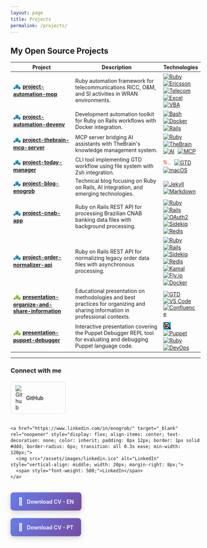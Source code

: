 ```yaml
---
layout: page
title: Projects
permalink: /projects/
---
```


<style>
table {
  width: 100%;
  table-layout: fixed;
}
table th:nth-child(1), table td:nth-child(1) {
  width: 35%;
}
table th:nth-child(2), table td:nth-child(2) {
  width: 50%;
}
table th:nth-child(3), table td:nth-child(3) {
  width: 15%;
}
</style>

## My Open Source Projects

| Project | Description | Technologies |
|---------|-------------|--------------|
| <img src="/assets/images/project.png" alt="Project" style="vertical-align: middle; width: 20px; margin-right: 5px;"><span style="font-size: 14px;">[**project-automation-mop**](https://github.com/enogrob/project-automation-mop)</span> | Ruby automation framework for telecommunications RICC, O&M, and SI activities in WRAN environments. | <a href="https://www.ruby-lang.org/" target="_blank"><img src="https://cdn.jsdelivr.net/gh/devicons/devicon/icons/ruby/ruby-original.svg" alt="Ruby" width="20" height="20" style="vertical-align: middle; margin-right: 5px;"></a> <a href="https://www.ericsson.com/" target="_blank"><img src="https://www.ericsson.com/favicon.ico" alt="Ericsson" width="20" height="20" style="vertical-align: middle; margin-right: 5px;"></a> <a href="https://networkx.org/" target="_blank"><img src="https://cdn.jsdelivr.net/gh/devicons/devicon/icons/networkx/networkx-original.svg" alt="Telecom" width="20" height="20" style="vertical-align: middle; margin-right: 5px;"></a> <a href="https://www.microsoft.com/en-us/microsoft-365/excel" target="_blank"><img src="https://img.icons8.com/color/48/microsoft-excel-2019.png" alt="Excel" width="20" height="20" style="vertical-align: middle; margin-right: 5px;"></a> <a href="https://docs.microsoft.com/en-us/office/vba/api/overview/" target="_blank"><img src="https://img.icons8.com/fluency/48/microsoft-office-2019.png" alt="VBA" width="20" height="20" style="vertical-align: middle;"></a> |
| <img src="/assets/images/project.png" alt="Project" style="vertical-align: middle; width: 20px; margin-right: 5px;"><span style="font-size: 14px;">[**project-automation-devenv**](https://github.com/enogrob/project-automation-devenv)</span> | Development automation toolkit for Ruby on Rails workflows with Docker integration. | <a href="https://www.gnu.org/software/bash/" target="_blank"><img src="https://cdn.jsdelivr.net/gh/devicons/devicon/icons/bash/bash-original.svg" alt="Bash" width="20" height="20" style="vertical-align: middle; margin-right: 5px;"></a> <a href="https://www.docker.com/" target="_blank"><img src="https://cdn.jsdelivr.net/gh/devicons/devicon/icons/docker/docker-original.svg" alt="Docker" width="20" height="20" style="vertical-align: middle; margin-right: 5px;"></a> <a href="https://rubyonrails.org/" target="_blank"><img src="https://cdn.jsdelivr.net/gh/devicons/devicon/icons/rails/rails-original-wordmark.svg" alt="Rails" width="20" height="20" style="vertical-align: middle;"></a> |
| <img src="/assets/images/project.png" alt="Project" style="vertical-align: middle; width: 20px; margin-right: 5px;"><span style="font-size: 14px;">[**project-thebrain-mcp-server**](https://github.com/enogrob/project-thebrain-mcp-server)</span> | MCP server bridging AI assistants with TheBrain's knowledge management system. | <a href="https://www.ruby-lang.org/" target="_blank"><img src="https://cdn.jsdelivr.net/gh/devicons/devicon/icons/ruby/ruby-original.svg" alt="Ruby" width="20" height="20" style="vertical-align: middle; margin-right: 5px;"></a> <a href="https://www.thebrain.com/" target="_blank"><img src="https://www.thebrain.com/favicon.ico" alt="TheBrain" width="20" height="20" style="vertical-align: middle; margin-right: 5px;"></a> <a href="https://www.tensorflow.org/" target="_blank"><img src="https://cdn.jsdelivr.net/gh/devicons/devicon/icons/tensorflow/tensorflow-original.svg" alt="AI" width="20" height="20" style="vertical-align: middle; margin-right: 5px;"></a> <a href="https://modelcontextprotocol.io/" target="_blank"><img src="https://cdn.jsdelivr.net/gh/devicons/devicon/icons/json/json-original.svg" alt="MCP" width="20" height="20" style="vertical-align: middle;"></a> |
| <img src="/assets/images/project.png" alt="Project" style="vertical-align: middle; width: 20px; margin-right: 5px;"><span style="font-size: 14px;">[**project-today-manager**](https://github.com/enogrob/project-today-manager)</span> | CLI tool implementing GTD workflow using file system with Zsh integration. | <a href="https://www.zsh.org/" target="_blank"><img src="/assets/images/zsh.png" alt="Zsh" width="20" height="20" style="vertical-align: middle; margin-right: 5px;"></a> <a href="https://www.vim.org/" target="_blank"><img src="https://cdn.jsdelivr.net/gh/devicons/devicon/icons/vim/vim-original.svg" alt="GTD" width="20" height="20" style="vertical-align: middle; margin-right: 5px;"></a> <a href="https://www.apple.com/macos/" target="_blank"><img src="https://cdn.jsdelivr.net/gh/devicons/devicon/icons/apple/apple-original.svg" alt="macOS" width="20" height="20" style="vertical-align: middle;"></a> |
| <img src="/assets/images/project.png" alt="Project" style="vertical-align: middle; width: 20px; margin-right: 5px;"><span style="font-size: 14px;">[**project-blog-enogrob**](https://github.com/enogrob/project-blog-enogrob)</span> | Technical blog focusing on Ruby on Rails, AI integration, and emerging technologies. | <a href="https://jekyllrb.com/" target="_blank"><img src="https://cdn.jsdelivr.net/gh/devicons/devicon/icons/jekyll/jekyll-original.svg" alt="Jekyll" width="20" height="20" style="vertical-align: middle; margin-right: 5px;"></a> <a href="https://www.markdownguide.org/" target="_blank"><img src="https://cdn.jsdelivr.net/gh/devicons/devicon/icons/markdown/markdown-original.svg" alt="Markdown" width="20" height="20" style="vertical-align: middle;"></a> |
| <img src="/assets/images/project.png" alt="Project" style="vertical-align: middle; width: 20px; margin-right: 5px;"><span style="font-size: 14px;">[**project-cnab-app**](https://github.com/enogrob/project-cnab-app)</span> | Ruby on Rails REST API for processing Brazilian CNAB banking data files with background processing. | <a href="https://www.ruby-lang.org/" target="_blank"><img src="https://cdn.jsdelivr.net/gh/devicons/devicon/icons/ruby/ruby-original.svg" alt="Ruby" width="20" height="20" style="vertical-align: middle; margin-right: 5px;"></a> <a href="https://rubyonrails.org/" target="_blank"><img src="https://cdn.jsdelivr.net/gh/devicons/devicon/icons/rails/rails-original-wordmark.svg" alt="Rails" width="20" height="20" style="vertical-align: middle; margin-right: 5px;"></a> <a href="https://oauth.net/2/" target="_blank"><img src="https://img.icons8.com/color/48/security-checked.png" alt="OAuth2" width="20" height="20" style="vertical-align: middle; margin-right: 5px;"></a> <a href="https://sidekiq.org/" target="_blank"><img src="https://sidekiq.org/favicon.ico" alt="Sidekiq" width="20" height="20" style="vertical-align: middle; margin-right: 5px;"></a> <a href="https://redis.io/" target="_blank"><img src="https://cdn.jsdelivr.net/gh/devicons/devicon/icons/redis/redis-original.svg" alt="Redis" width="20" height="20" style="vertical-align: middle;"></a> |
| <img src="/assets/images/project.png" alt="Project" style="vertical-align: middle; width: 20px; margin-right: 5px;"><span style="font-size: 14px;">[**project-order-normalizer-api**](https://github.com/enogrob/project-order-normalizer-api)</span> | Ruby on Rails REST API for normalizing legacy order data files with asynchronous processing. | <a href="https://www.ruby-lang.org/" target="_blank"><img src="https://cdn.jsdelivr.net/gh/devicons/devicon/icons/ruby/ruby-original.svg" alt="Ruby" width="20" height="20" style="vertical-align: middle; margin-right: 5px;"></a> <a href="https://rubyonrails.org/" target="_blank"><img src="https://cdn.jsdelivr.net/gh/devicons/devicon/icons/rails/rails-original-wordmark.svg" alt="Rails" width="20" height="20" style="vertical-align: middle; margin-right: 5px;"></a> <a href="https://sidekiq.org/" target="_blank"><img src="https://sidekiq.org/favicon.ico" alt="Sidekiq" width="20" height="20" style="vertical-align: middle; margin-right: 5px;"></a> <a href="https://redis.io/" target="_blank"><img src="https://cdn.jsdelivr.net/gh/devicons/devicon/icons/redis/redis-original.svg" alt="Redis" width="20" height="20" style="vertical-align: middle; margin-right: 5px;"></a> <a href="https://kamal-deploy.org/" target="_blank"><img src="https://img.icons8.com/color/48/deployment.png" alt="Kamal" width="20" height="20" style="vertical-align: middle; margin-right: 5px;"></a> <a href="https://fly.io/" target="_blank"><img src="https://fly.io/phx/ui/images/favicon/favicon-595d1312b35dfe32838befdf8505515e.ico?vsn=d" alt="Fly.io" width="20" height="20" style="vertical-align: middle; margin-right: 5px;"></a> <a href="https://www.docker.com/" target="_blank"><img src="https://cdn.jsdelivr.net/gh/devicons/devicon/icons/docker/docker-original.svg" alt="Docker" width="20" height="20" style="vertical-align: middle;"></a> |
| <img src="/assets/images/presentation.png" alt="Presentation" style="vertical-align: middle; width: 20px; margin-right: 5px;"><span style="font-size: 14px;">[**presentation-organize-and-share-information**](https://github.com/enogrob/presentation-organize-and-share-information)</span> | Educational presentation on methodologies and best practices for organizing and sharing information in professional contexts. | <a href="https://www.gettingthingsdone.com/" target="_blank"><img src="https://gettingthingsdone.com/favicon-32x32.png" alt="GTD" width="20" height="20" style="vertical-align: middle; margin-right: 5px;"></a> <a href="https://code.visualstudio.com/" target="_blank"><img src="https://cdn.jsdelivr.net/gh/devicons/devicon/icons/vscode/vscode-original.svg" alt="VS Code" width="20" height="20" style="vertical-align: middle; margin-right: 5px;"></a> <a href="https://www.atlassian.com/software/confluence" target="_blank"><img src="https://img.icons8.com/color/48/confluence.png" alt="Confluence" width="20" height="20" style="vertical-align: middle;"></a> |
| <img src="/assets/images/presentation.png" alt="Presentation" style="vertical-align: middle; width: 20px; margin-right: 5px;"><span style="font-size: 14px;">[**presentation-puppet-debugger**](https://github.com/enogrob/presentation-puppet-debugger)</span> | Interactive presentation covering the Puppet Debugger REPL tool for evaluating and debugging Puppet language code. | <a href="https://www.puppetdebugger.com/" target="_blank"><img src="/assets/images/puppet-debugger.png" alt="Puppet Debugger" width="20" height="20" style="vertical-align: middle; margin-right: 5px;"></a> <a href="https://puppet.com/" target="_blank"><img src="https://www.puppet.com/sites/default/files/favicon.ico" alt="Puppet" width="20" height="20" style="vertical-align: middle; margin-right: 5px;"></a> <a href="https://www.ruby-lang.org/" target="_blank"><img src="https://cdn.jsdelivr.net/gh/devicons/devicon/icons/ruby/ruby-original.svg" alt="Ruby" width="20" height="20" style="vertical-align: middle; margin-right: 5px;"></a> <a href="https://www.linux.org/" target="_blank"><img src="https://cdn.jsdelivr.net/gh/devicons/devicon/icons/linux/linux-original.svg" alt="DevOps" width="20" height="20" style="vertical-align: middle;"></a> |

---

### Connect with me

<div style="display: flex; flex-direction: column; gap: 10px; margin-top: 20px;">
  <div style="display: flex; align-items: center; gap: 15px; flex-wrap: wrap;">
    <a href="https://github.com/enogrob" target="_blank" rel="noopener" style="display: flex; align-items: center; text-decoration: none; color: inherit; padding: 8px 12px; border: 1px solid #ddd; border-radius: 6px; transition: all 0.3s ease; min-width: 120px;">
      <img src="/assets/images/github.ico" alt="Github" style="vertical-align: middle; width: 20px; margin-right: 8px;">
      <span style="font-weight: 500;">GitHub</span>
    </a>
    
    <a href="https://www.linkedin.com/in/enogrob/" target="_blank" rel="noopener" style="display: flex; align-items: center; text-decoration: none; color: inherit; padding: 8px 12px; border: 1px solid #ddd; border-radius: 6px; transition: all 0.3s ease; min-width: 120px;">
      <img src="/assets/images/linkedin.ico" alt="LinkedIn" style="vertical-align: middle; width: 20px; margin-right: 8px;">
      <span style="font-weight: 500;">LinkedIn</span>
    </a>
  </div>
  
  <div style="margin-top: 10px;">
    <a href="/resources/roberto-nogueira_cv_dev_en.pdf" target="_blank" rel="noopener" style="display: inline-flex; align-items: center; text-decoration: none; color: #fff; background: linear-gradient(135deg, #667eea 0%, #764ba2 100%); padding: 12px 20px; border-radius: 8px; font-weight: 600; box-shadow: 0 4px 15px rgba(0,0,0,0.2); transition: all 0.3s ease; transform: translateY(0);">
      <span style="font-size: 20px; margin-right: 10px;">📄</span>
      <span>Download CV - EN</span>
    </a>
  </div>

  <div style="margin-top: 10px;">
    <a href="/resources/roberto-nogueira_cv_dev_pt.pdf" target="_blank" rel="noopener" style="display: inline-flex; align-items: center; text-decoration: none; color: #fff; background: linear-gradient(135deg, #667eea 0%, #764ba2 100%); padding: 12px 20px; border-radius: 8px; font-weight: 600; box-shadow: 0 4px 15px rgba(0,0,0,0.2); transition: all 0.3s ease; transform: translateY(0);">
      <span style="font-size: 20px; margin-right: 10px;">📄</span>
      <span>Download CV - PT</span>
  </a>
 </div>

</div>

<style>
a[href*="github.com"]:hover, a[href*="linkedin.com"]:hover {
  border-color: #007acc !important;
  box-shadow: 0 2px 8px rgba(0,122,204,0.3) !important;
  transform: translateY(-1px) !important;
}

a[href*=".pdf"]:hover {
  transform: translateY(-2px) !important;
  box-shadow: 0 6px 20px rgba(0,0,0,0.3) !important;
}
</style>
